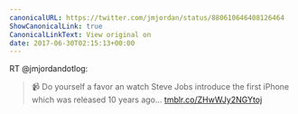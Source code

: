 ```yaml
---
canonicalURL: https://twitter.com/jmjordan/status/880610646408126464
ShowCanonicalLink: true
CanonicalLinkText: View original on
date: 2017-06-30T02:15:13+00:00
---
```

RT @jmjordandotlog:
> 📹 Do yourself a favor an watch Steve Jobs introduce the first iPhone which was released 10 years ago... [tmblr.co/ZHwWJy2NGYtoj](https://tmblr.co/ZHwWJy2NGYtoj)